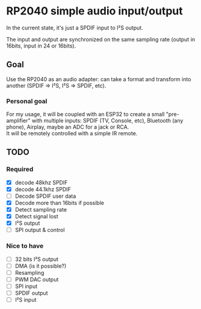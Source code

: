 # RP2040 simple audio input/output
In the current state, it's just a SPDIF input to I²S output.

The input and output are synchronized on the same sampling rate (output in 16bits, input in 24 or 16bits).

## Goal
Use the RP2040 as an audio adapter: can take a format and transform into another (SPDIF => I²S, I²S => SPDIF, etc).

### Personal goal
For my usage, it will be coupled with an ESP32 to create a small "pre-amplifier" with multiple inputs: SPDIF (TV, Console, etc), Bluetooth (any phone), Airplay, maybe an ADC for a jack or RCA. \
It will be remotely controlled with a simple IR remote.

## TODO
### Required
- [x] decode 48khz SPDIF
- [x] decode 44.1khz SPDIF
- [ ] Decode SPDIF user data
- [x] Decode more than 16bits if possible
- [x] Detect sampling rate
- [x] Detect signal lost
- [x] I²S output
- [ ] SPI output & control

### Nice to have
- [ ] 32 bits I²S output
- [ ] DMA (is it possible?)
- [ ] Resampling
- [ ] PWM DAC output
- [ ] SPI input
- [ ] SPDIF output
- [ ] I²S input
